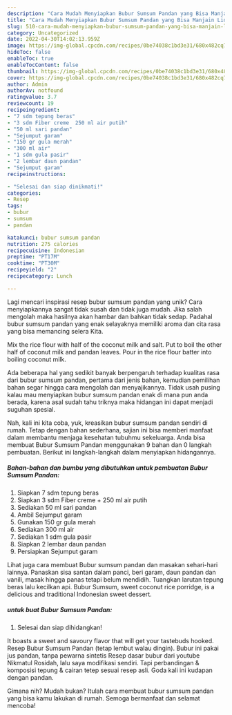 ```yaml
---
description: "Cara Mudah Menyiapkan Bubur Sumsum Pandan yang Bisa Manjain Lidah"
title: "Cara Mudah Menyiapkan Bubur Sumsum Pandan yang Bisa Manjain Lidah"
slug: 510-cara-mudah-menyiapkan-bubur-sumsum-pandan-yang-bisa-manjain-lidah
category: Uncategorized
date: 2022-04-30T14:02:13.959Z
image: https://img-global.cpcdn.com/recipes/0be74038c1bd3e31/680x482cq70/bubur-sumsum-pandan-foto-resep-utama.jpg
hideToc: false
enableToc: true
enableTocContent: false
thumbnail: https://img-global.cpcdn.com/recipes/0be74038c1bd3e31/680x482cq70/bubur-sumsum-pandan-foto-resep-utama.jpg
cover: https://img-global.cpcdn.com/recipes/0be74038c1bd3e31/680x482cq70/bubur-sumsum-pandan-foto-resep-utama.jpg
author: Admin
authorAv: notfound
ratingvalue: 3.7
reviewcount: 19
recipeingredient:
- "7 sdm tepung beras"
- "3 sdm Fiber creme  250 ml air putih"
- "50 ml sari pandan"
- "Sejumput garam"
- "150 gr gula merah"
- "300 ml air"
- "1 sdm gula pasir"
- "2 lembar daun pandan"
- "Sejumput garam"
recipeinstructions:

- "Selesai dan siap dinikmati!"
categories:
- Resep
tags:
- bubur
- sumsum
- pandan

katakunci: bubur sumsum pandan 
nutrition: 275 calories
recipecuisine: Indonesian
preptime: "PT17M"
cooktime: "PT30M"
recipeyield: "2"
recipecategory: Lunch

---
```





Lagi mencari inspirasi resep bubur sumsum pandan yang unik? Cara menyiapkannya sangat tidak susah dan tidak juga mudah. Jika salah mengolah maka hasilnya akan hambar dan bahkan tidak sedap. Padahal bubur sumsum pandan yang enak selayaknya memiliki aroma dan cita rasa yang bisa memancing selera Kita.





Mix the rice flour with half of the coconut milk and salt. Put to boil the other half of coconut milk and pandan leaves. Pour in the rice flour batter into boiling coconut milk.

Ada beberapa hal yang sedikit banyak berpengaruh terhadap kualitas rasa dari bubur sumsum pandan, pertama dari jenis bahan, kemudian pemilihan bahan segar hingga cara mengolah dan menyajikannya. Tidak usah pusing kalau mau menyiapkan bubur sumsum pandan enak di mana pun anda berada, karena asal sudah tahu triknya maka hidangan ini dapat menjadi suguhan spesial.






Nah, kali ini kita coba, yuk, kreasikan bubur sumsum pandan sendiri di rumah. Tetap dengan bahan sederhana, sajian ini bisa memberi manfaat dalam membantu menjaga kesehatan tubuhmu sekeluarga. Anda bisa membuat Bubur Sumsum Pandan menggunakan 9 bahan dan 0 langkah pembuatan. Berikut ini langkah-langkah dalam menyiapkan hidangannya.

<!--inarticleads1-->

##### Bahan-bahan dan bumbu yang dibutuhkan untuk pembuatan Bubur Sumsum Pandan:

1. Siapkan 7 sdm tepung beras
1. Siapkan 3 sdm Fiber creme + 250 ml air putih
1. Sediakan 50 ml sari pandan
1. Ambil Sejumput garam
1. Gunakan 150 gr gula merah
1. Sediakan 300 ml air
1. Sediakan 1 sdm gula pasir
1. Siapkan 2 lembar daun pandan
1. Persiapkan Sejumput garam


Lihat juga cara membuat Bubur sumsum pandan dan masakan sehari-hari lainnya. Panaskan sisa santan dalam panci, beri garam, daun pandan dan vanili, masak hingga panas tetapi belum mendidih. Tuangkan larutan tepung beras lalu kecilkan api. Bubur Sumsum, sweet coconut rice porridge, is a delicious and traditional Indonesian sweet dessert. 

<!--inarticleads2-->

#####  untuk buat Bubur Sumsum Pandan:


1. Selesai dan siap dihidangkan!

It boasts a sweet and savoury flavor that will get your tastebuds hooked. Resep Bubur Sumsum Pandan (tetap lembut walau dingin). Bubur ini pakai jus pandan, tanpa pewarna sintetis Resep dasar bubur dari youtube Nikmatul Rosidah, lalu saya modifikasi sendiri. Tapi perbandingan &amp; komposisi tepung &amp; cairan tetep sesuai resep asli. Goda kali ini kudapan dengan pandan. 

Gimana nih? Mudah bukan? Itulah cara membuat bubur sumsum pandan yang bisa kamu lakukan di rumah. Semoga bermanfaat dan selamat mencoba!

